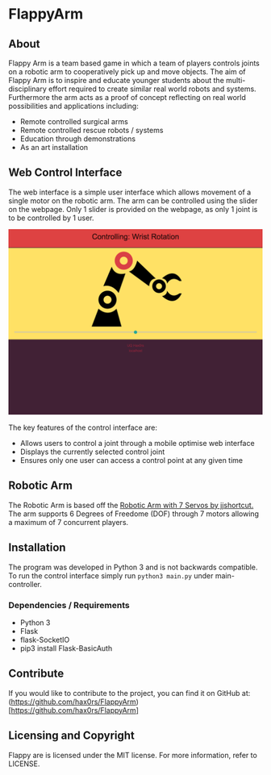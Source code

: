 # FlappyArm

## About

Flappy Arm is a team based game in which a team of players
controls joints on a robotic arm to cooperatively pick up and move
objects. The aim of Flappy Arm is to inspire and educate younger students
about the multi-disciplinary effort required to create similar real world
robots and systems. Furthermore the arm acts as a proof of concept reflecting
on real world possibilities and applications including:

* Remote controlled surgical arms
* Remote controlled rescue robots / systems
* Education through demonstrations
* As an art installation

## Web Control Interface

The web interface is a simple user interface which allows
movement of a single motor on the robotic arm. The arm 
can be controlled using the slider on the webpage. Only 1
slider is provided on the webpage, as only 1 joint is to 
be controlled by 1 user.


![Main control interface for Flappyarm](https://raw.githubusercontent.com/hax0rs/FlappyArm/master/img/control_interface.png "Main Control Interface")


The key features of the control interface are:

* Allows users to control a joint through a mobile optimise web interface
* Displays the currently selected control joint
* Ensures only one user can access a control point at any given time


## Robotic Arm

The Robotic Arm is based off the
[Robotic Arm with 7 Servos by jjshortcut.](http://www.thingiverse.com/thing:2433)
The arm supports 6 Degrees of Freedome (DOF) through 7 motors allowing a
maximum of 7 concurrent players.    


## Installation

The program was developed in Python 3 and is not backwards compatible.
To run the control interface simply run `python3 main.py`
under main-controller.

### Dependencies / Requirements

* Python 3
* Flask
* flask-SocketIO
* pip3 install Flask-BasicAuth



## Contribute

If you would like to contribute to the project, you can find it on GitHub
at: (https://github.com/hax0rs/FlappyArm)[https://github.com/hax0rs/FlappyArm]


## Licensing and Copyright

Flappy are is licensed under the MIT license. For more information,
refer to LICENSE.